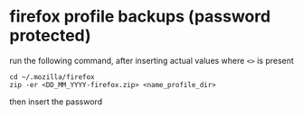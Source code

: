 # firefox profile backups (password protected)

run the following command, after inserting actual values where `<>` is present

```
cd ~/.mozilla/firefox
zip -er <DD_MM_YYYY-firefox.zip> <name_profile_dir>
```

then insert the password
